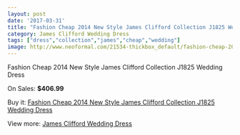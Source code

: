 ```yaml
---
layout: post
date: '2017-03-31'
title: "Fashion Cheap 2014 New Style James Clifford Collection J1825 Wedding Dress"
category: James Clifford Wedding Dress
tags: ["dress","collection","james","cheap","wedding"]
image: http://www.neoformal.com/21534-thickbox_default/fashion-cheap-2014-new-style-james-clifford-collection-j1825-wedding-dress.jpg
---
```

Fashion Cheap 2014 New Style James Clifford Collection J1825 Wedding Dress

On Sales: **$406.99**
<a href="https://www.neoformal.com/en/james-clifford-wedding-dress-2014/7011-fashion-cheap-2014-new-style-james-clifford-collection-j1825-wedding-dress.html"><amp-img layout="responsive" width="600" height="600" src="//www.neoformal.com/21534-thickbox_default/fashion-cheap-2014-new-style-james-clifford-collection-j1825-wedding-dress.jpg" alt="Fashion Cheap 2014 New Style James Clifford Collection J1825 Wedding Dress 0" /></a>

Buy it: [Fashion Cheap 2014 New Style James Clifford Collection J1825 Wedding Dress](https://www.neoformal.com/en/james-clifford-wedding-dress-2014/7011-fashion-cheap-2014-new-style-james-clifford-collection-j1825-wedding-dress.html "Fashion Cheap 2014 New Style James Clifford Collection J1825 Wedding Dress")

View more: [James Clifford Wedding Dress](https://www.neoformal.com/en/107-james-clifford-wedding-dress-2014 "James Clifford Wedding Dress")